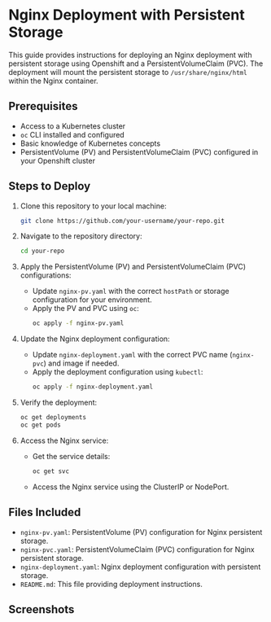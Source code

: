 # Nginx Deployment with Persistent Storage

This guide provides instructions for deploying an Nginx deployment with persistent storage using Openshift and a PersistentVolumeClaim (PVC). The deployment will mount the persistent storage to `/usr/share/nginx/html` within the Nginx container.

## Prerequisites

- Access to a Kubernetes cluster
- `oc` CLI installed and configured
- Basic knowledge of Kubernetes concepts
- PersistentVolume (PV) and PersistentVolumeClaim (PVC) configured in your Openshift cluster

## Steps to Deploy

1. Clone this repository to your local machine:
   ```sh
   git clone https://github.com/your-username/your-repo.git
   ```

2. Navigate to the repository directory:
   ```sh
   cd your-repo
   ```

3. Apply the PersistentVolume (PV) and PersistentVolumeClaim (PVC) configurations:
   - Update `nginx-pv.yaml` with the correct `hostPath` or storage configuration for your environment.
   - Apply the PV and PVC using `oc`:
     ```sh
     oc apply -f nginx-pv.yaml
     ```

4. Update the Nginx deployment configuration:
   - Update `nginx-deployment.yaml` with the correct PVC name (`nginx-pvc`) and image if needed.
   - Apply the deployment configuration using `kubectl`:
     ```sh
     oc apply -f nginx-deployment.yaml
     ```

5. Verify the deployment:
   ```sh
   oc get deployments
   oc get pods
   ```

6. Access the Nginx service:
   - Get the service details:
     ```sh
     oc get svc
     ```
   - Access the Nginx service using the ClusterIP or NodePort.

## Files Included

- `nginx-pv.yaml`: PersistentVolume (PV) configuration for Nginx persistent storage.
- `nginx-pvc.yaml`: PersistentVolumeClaim (PVC) configuration for Nginx persistent storage.
- `nginx-deployment.yaml`: Nginx deployment configuration with persistent storage.
- `README.md`: This file providing deployment instructions.

## Screenshots